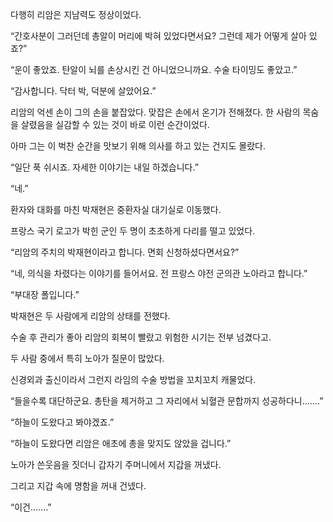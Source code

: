다행히 리암은 지남력도 정상이었다.

“간호사분이 그러던데 총알이 머리에 박혀 있었다면서요? 그런데 제가 어떻게 살아 있죠?”

“운이 좋았죠. 탄알이 뇌를 손상시킨 건 아니었으니까요. 수술 타이밍도 좋았고.”

“감사합니다. 닥터 박, 덕분에 살았어요.”

리암의 억센 손이 그의 손을 붙잡았다. 맞잡은 손에서 온기가 전해졌다. 한 사람의 목숨을 살렸음을 실감할 수 있는 것이 바로 이런 순간이었다.

아마 그는 이 벅찬 순간을 맛보기 위해 의사를 하고 있는 건지도 몰랐다.

“일단 푹 쉬시죠. 자세한 이야기는 내일 하겠습니다.”

“네.”

환자와 대화를 마친 박재현은 중환자실 대기실로 이동했다.

프랑스 국기 로고가 박힌 군인 두 명이 초초하게 다리를 떨고 있었다.

“리암의 주치의 박재현이라고 합니다. 면회 신청하셨다면서요?”

“네, 의식을 차렸다는 이야기를 들어서요. 전 프랑스 야전 군의관 노아라고 합니다.”

“부대장 폴입니다.”

박재현은 두 사람에게 리암의 상태를 전했다.

수술 후 관리가 좋아 리암의 회복이 빨랐고 위험한 시기는 전부 넘겼다고.

두 사람 중에서 특히 노아가 질문이 많았다.

신경외과 출신이라서 그런지 라임의 수술 방법을 꼬치꼬치 캐물었다.

“들을수록 대단하군요. 총탄을 제거하고 그 자리에서 뇌혈관 문합까지 성공하다니…….”

“하늘이 도왔다고 봐야겠죠.”

“하늘이 도왔다면 리암은 애초에 총을 맞지도 않았을 겁니다.”

노아가 쓴웃음을 짓더니 갑자기 주머니에서 지갑을 꺼냈다.

그리고 지갑 속에 명함을 꺼내 건넸다.

“이건…….”